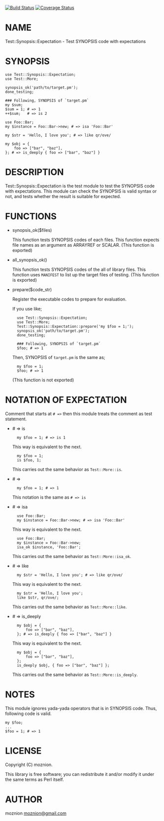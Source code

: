 [![Build Status](https://travis-ci.org/moznion/Test-Synopsis-Expectation.png?branch=master)](https://travis-ci.org/moznion/Test-Synopsis-Expectation) [![Coverage Status](https://coveralls.io/repos/moznion/Test-Synopsis-Expectation/badge.png?branch=master)](https://coveralls.io/r/moznion/Test-Synopsis-Expectation?branch=master)
# NAME

Test::Synopsis::Expectation - Test SYNOPSIS code with expectations

# SYNOPSIS

    use Test::Synopsis::Expectation;
    use Test::More;

    synopsis_ok('path/to/target.pm');
    done_testing;

    ### Following, SYNOPSIS of `target.pm`
    my $sum;
    $sum = 1; # => 1
    ++$sum;   # => is 2

    use Foo::Bar;
    my $instance = Foo::Bar->new; # => isa 'Foo::Bar'

    my $str = 'Hello, I love you'; # => like qr/ove/

    my $obj = {
        foo => ["bar", "baz"],
    }; # => is_deeply { foo => ["bar", "baz"] }

# DESCRIPTION

Test::Synopsis::Expectation is the test module to test the SYNOPSIS code with expectations.
This module can check the SYNOPSIS is valid syntax or not, and tests whether the result is suitable for expected.

# FUNCTIONS

- synopsis\_ok($files)

    This function tests SYNOPSIS codes of each files.
    This function expects file names as an argument as ARRAYREF or SCALAR.
    (This function is exported)

- all\_synopsis\_ok()

    This function tests SYNOPSIS codes of the all of library files.
    This function uses `MANIFEST` to list up the target files of testing.
    (This function is exported)

- prepare($code\_str)

    Register the executable codes to prepare for evaluation.

    If you use like;

        use Test::Synopsis::Expectation;
        use Test::More;
        Test::Synopsis::Expectation::prepare('my $foo = 1;');
        synopsis_ok('path/to/target.pm');
        done_testing;

        ### Following, SYNOPSIS of `target.pm`
        $foo; # => 1

    Then, SYNOPSIS of `target.pm` is the same as;

        my $foo = 1;
        $foo; # => 1

    (This function is not exported)

# NOTATION OF EXPECTATION

Comment that starts at `# =>` then this module treats the comment as test statement.

- \# => is

        my $foo = 1; # => is 1

    This way is equivalent to the next.

        my $foo = 1;
        is $foo, 1;

    This carries out the same behavior as `Test::More::is`.

- \# =>

        my $foo = 1; # => 1

    This notation is the same as `# => is`

- \# => isa

        use Foo::Bar;
        my $instance = Foo::Bar->new; # => isa 'Foo::Bar'

    This way is equivalent to the next.

        use Foo::Bar;
        my $instance = Foo::Bar->new;
        isa_ok $instance, 'Foo::Bar';

    This carries out the same behavior as `Test::More::isa_ok`.

- \# => like

        my $str = 'Hello, I love you'; # => like qr/ove/

    This way is equivalent to the next.

        my $str = 'Hello, I love you';
        like $str, qr/ove/;

    This carries out the same behavior as `Test::More::like`.

- \# => is\_deeply

        my $obj = {
            foo => ["bar", "baz"],
        }; # => is_deeply { foo => ["bar", "baz"] }

    This way is equivalent to the next.

        my $obj = {
            foo => ["bar", "baz"],
        };
        is_deeply $obj, { foo => ["bar", "baz"] };

    This carries out the same behavior as `Test::More::is_deeply`.

# NOTES

This module ignores yada-yada operators that is in SYNOPSIS code.
Thus, following code is valid.

    my $foo;
    ...
    $foo = 1; # => 1

# LICENSE

Copyright (C) moznion.

This library is free software; you can redistribute it and/or modify
it under the same terms as Perl itself.

# AUTHOR

moznion <moznion@gmail.com>
